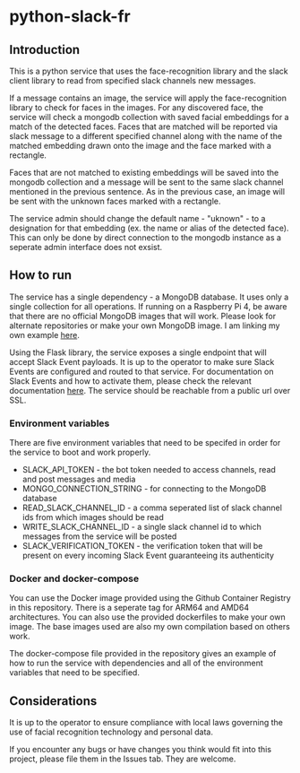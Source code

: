 # python-slack-fr

## Introduction

This is a python service that uses the face-recognition library and the slack client library to read from specified slack channels new messages.

If a message contains an image, the service will apply the face-recognition library to check for faces in the images.
For any discovered face, the service will check a mongodb collection with saved facial embeddings for a match of the detected faces.
Faces that are matched will be reported via slack message to a different specified channel along with the name of the matched embedding drawn onto
the image and the face marked with a rectangle.

Faces that are not matched to existing embeddings will be saved into the mongodb collection and a message will be sent to the same slack channel
mentioned in the previous sentence. As in the previous case, an image will be sent with the unknown faces marked with a rectangle. 

The service admin should change the default name - "uknown" - to a designation for that embedding (ex. the name or alias of the detected face).
This can only be done by direct connection to the mongodb instance as a seperate admin interface does not exsist.

## How to run

The service has a single dependency - a MongoDB database. It uses only a single collection for all operations.
If running on a Raspberry Pi 4, be aware that there are no official MongoDB images that will work. Please look for
alternate repositories or make your own MongoDB image. I am linking my own example [here](https://github.com/isaric/mongodb-raspberrypi-docker).

Using the Flask library, the service exposes a single endpoint that will accept Slack Event payloads.
It is up to the operator to make sure Slack Events are configured and routed to that service. For documentation on 
Slack Events and how to activate them, please check the relevant documentation [here](https://api.slack.com/apis/connections/events-api).
The service should be reachable from a public url over SSL.

### Environment variables

There are five environment variables that need to be specifed in order for the service to boot and work properly.

- SLACK_API_TOKEN - the bot token needed to access channels, read and post messages and media
- MONGO_CONNECTION_STRING - for connecting to the MongoDB database
- READ_SLACK_CHANNEL_ID - a comma seperated list of slack channel ids from which images should be read
- WRITE_SLACK_CHANNEL_ID - a single slack channel id to which messages from the service will be posted
- SLACK_VERIFICATION_TOKEN - the verification token that will be present on every incoming Slack Event guaranteeing its authenticity

### Docker and docker-compose

You can use the Docker image provided using the Github Container Registry in this repository. There is a seperate tag for ARM64 and AMD64
architectures. You can also use the provided dockerfiles to make your own image. The base images used are also my own compilation based on
others work.

The docker-compose file provided in the repository gives an example of how to run the service with dependencies and all of the environment
variables that need to be specified.

## Considerations

It is up to the operator to ensure compliance with local laws governing the use of facial recognition technology and personal data.

If you encounter any bugs or have changes you think would fit into this project, please file them in the Issues tab. They are welcome.
